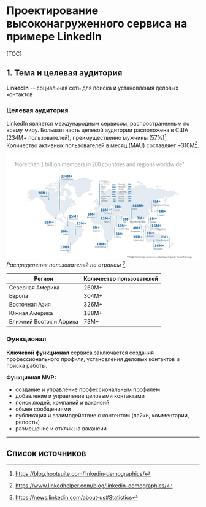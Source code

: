 # Проектирование высоконагруженного сервиса на примере LinkedIn

[TOC]

## 1. Тема и целевая аудитория

**LinkedIn** -- социальная сеть для поиска и установления деловых контактов


### Целевая аудитория

LinkedIn является международным сервисом, распространенным по всему миру. Большая часть целевой аудитории расположена в США (234М+ пользователей), преимущественно мужчины (57%)[^1]. Количество активных пользователей в месяц (MAU) составляет ~310М[^2].

![Распределение по странам](images/EarningsMembershipNumbersMap_FY25Q2.png) 
*Распределение пользователей по странам [^3]*

| Регион | Количество пользователей |
|--------------- | --------------- |
| Северная Америка | 260M+ |
| Европа |304M+  |
| Восточная Азия | 326M+  |
| Южная Америка | 188M+   |
| Ближний Восток и Африка | 73M+ |

### Функционал

**Ключевой функционал** сервиса заключается создания профессионального профиля, установления деловых контактов и поиска работы.

**Функционал MVP:**
- создание и управление профессиональным профилем
- добавление и управление деловыми контактами
- поиск людей, компаний и вакансий
- обмен сообщениями
- публикация и взаимодействие с контентом (лайки, комментарии, репосты)
- размещение и отклик на вакансии

---

## Список источников

[^1]: https://blog.hootsuite.com/linkedin-demographics/
[^2]: https://www.linkedhelper.com/blog/linkedin-demographics/
[^3]: https://news.linkedin.com/about-us#Statistics


